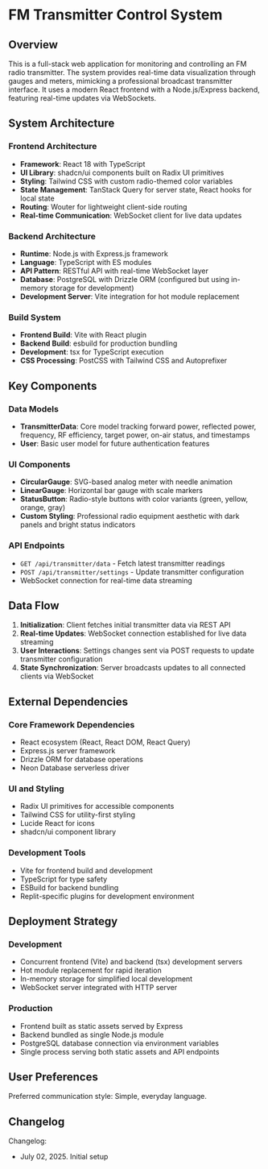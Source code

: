 # FM Transmitter Control System

## Overview

This is a full-stack web application for monitoring and controlling an FM radio transmitter. The system provides real-time data visualization through gauges and meters, mimicking a professional broadcast transmitter interface. It uses a modern React frontend with a Node.js/Express backend, featuring real-time updates via WebSockets.

## System Architecture

### Frontend Architecture
- **Framework**: React 18 with TypeScript
- **UI Library**: shadcn/ui components built on Radix UI primitives
- **Styling**: Tailwind CSS with custom radio-themed color variables
- **State Management**: TanStack Query for server state, React hooks for local state
- **Routing**: Wouter for lightweight client-side routing
- **Real-time Communication**: WebSocket client for live data updates

### Backend Architecture
- **Runtime**: Node.js with Express.js framework
- **Language**: TypeScript with ES modules
- **API Pattern**: RESTful API with real-time WebSocket layer
- **Database**: PostgreSQL with Drizzle ORM (configured but using in-memory storage for development)
- **Development Server**: Vite integration for hot module replacement

### Build System
- **Frontend Build**: Vite with React plugin
- **Backend Build**: esbuild for production bundling
- **Development**: tsx for TypeScript execution
- **CSS Processing**: PostCSS with Tailwind CSS and Autoprefixer

## Key Components

### Data Models
- **TransmitterData**: Core model tracking forward power, reflected power, frequency, RF efficiency, target power, on-air status, and timestamps
- **User**: Basic user model for future authentication features

### UI Components
- **CircularGauge**: SVG-based analog meter with needle animation
- **LinearGauge**: Horizontal bar gauge with scale markers
- **StatusButton**: Radio-style buttons with color variants (green, yellow, orange, gray)
- **Custom Styling**: Professional radio equipment aesthetic with dark panels and bright status indicators

### API Endpoints
- `GET /api/transmitter/data` - Fetch latest transmitter readings
- `POST /api/transmitter/settings` - Update transmitter configuration
- WebSocket connection for real-time data streaming

## Data Flow

1. **Initialization**: Client fetches initial transmitter data via REST API
2. **Real-time Updates**: WebSocket connection established for live data streaming
3. **User Interactions**: Settings changes sent via POST requests to update transmitter configuration
4. **State Synchronization**: Server broadcasts updates to all connected clients via WebSocket

## External Dependencies

### Core Framework Dependencies
- React ecosystem (React, React DOM, React Query)
- Express.js server framework
- Drizzle ORM for database operations
- Neon Database serverless driver

### UI and Styling
- Radix UI primitives for accessible components
- Tailwind CSS for utility-first styling
- Lucide React for icons
- shadcn/ui component library

### Development Tools
- Vite for frontend build and development
- TypeScript for type safety
- ESBuild for backend bundling
- Replit-specific plugins for development environment

## Deployment Strategy

### Development
- Concurrent frontend (Vite) and backend (tsx) development servers
- Hot module replacement for rapid iteration
- In-memory storage for simplified local development
- WebSocket server integrated with HTTP server

### Production
- Frontend built as static assets served by Express
- Backend bundled as single Node.js module
- PostgreSQL database connection via environment variables
- Single process serving both static assets and API endpoints

## User Preferences

Preferred communication style: Simple, everyday language.

## Changelog

Changelog:
- July 02, 2025. Initial setup